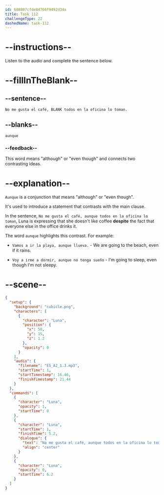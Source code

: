 ```yaml
---
id: 688807cfde84766f9492d34a
title: Task 112
challengeType: 22
dashedName: task-112
---
```


<!-- Luna: No me gusta el café, aunque todos en la oficina lo toman. -->

# --instructions--

Listen to the audio and complete the sentence below.

# --fillInTheBlank--

## --sentence--

`No me gusta el café, BLANK todos en la oficina lo toman.`

## --blanks--

`aunque`

### --feedback--

This word means "although" or "even though" and connects two contrasting ideas.

# --explanation--

`Aunque` is a conjunction that means "although" or "even though". 

It's used to introduce a statement that contrasts with the main clause.

In the sentence, `No me gusta el café, aunque todos en la oficina lo toman`, Luna is expressing that she doesn't like coffee **despite** the fact that everyone else in the office drinks it. 

The word `aunque` highlights this contrast. For example:

- `Vamos a ir la playa, aunque llueva.` - We are going to the beach, even if it rains.

- `Voy a irme a dormir, aunque no tenga sueño` - I'm going to sleep, even though I'm not sleepy.

# --scene--

```json
{
  "setup": {
    "background": "cubicle.png",
    "characters": [
      {
        "character": "Luna",
        "position": {
          "x": 50,
          "y": 15,
          "z": 1.2
        },
        "opacity": 0
      }
    ],
    "audio": {
      "filename": "ES_A2_1.3.mp3",
      "startTime": 1,
      "startTimestamp": 16.46,
      "finishTimestamp": 21.44
    }
  },
  "commands": [
    {
      "character": "Luna",
      "opacity": 1,
      "startTime": 0
    },
    {
      "character": "Luna",
      "startTime": 1,
      "finishTime": 5.2,
      "dialogue": {
        "text": "No me gusta el café, aunque todos en la oficina lo toman.",
        "align": "center"
      }
    },
    {
      "character": "Luna",
      "opacity": 0,
      "startTime": 6.2
    }
  ]
}
```
